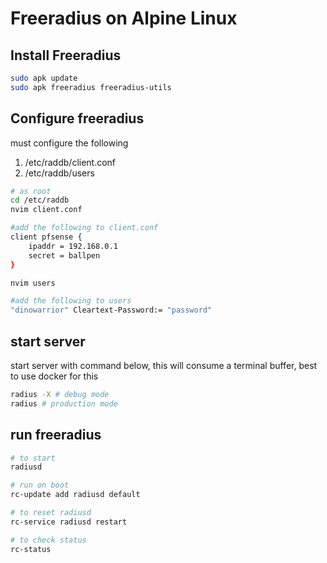 # Freeradius on Alpine Linux

## Install Freeradius

```bash
sudo apk update
sudo apk freeradius freeradius-utils
```

## Configure freeradius

must configure the following

1. /etc/raddb/client.conf
2. /etc/raddb/users

```bash
# as root
cd /etc/raddb
nvim client.conf

#add the following to client.conf
client pfsense {
    ipaddr = 192.168.0.1
    secret = ballpen
}

nvim users

#add the following to users
"dinowarrior" Cleartext-Password:= "password"
```

## start server

start server with command below, this will consume a terminal buffer, best to use docker for this

```bash
radius -X # debug mode
radius # production mode
```

## run freeradius

```bash
# to start
radiusd

# run on boot
rc-update add radiusd default

# to reset radiusd
rc-service radiusd restart

# to check status
rc-status
```

